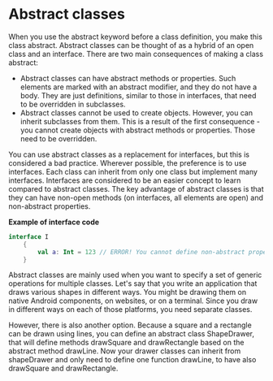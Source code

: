 # Abstract classes

When you use the abstract keyword before a class definition, you make this class abstract. Abstract classes can be thought of as a hybrid of an open class and an interface. There are two main consequences of making a class abstract:

- Abstract classes can have abstract methods or properties. Such elements are marked with an abstract modifier, and they do not have a body. They are just definitions, similar to those in interfaces, that need to be overridden in subclasses.
- Abstract classes cannot be used to create objects. However, you can inherit subclasses from them. This is a result of the first consequence - you cannot create objects with abstract methods or properties. Those need to be overridden. 

You can use abstract classes as a replacement for interfaces, but this is considered a bad practice. Wherever possible, the preference is to use interfaces. Each class can inherit from only one class but implement many interfaces. Interfaces are considered to be an easier concept to learn compared to abstract classes. The key advantage of abstract classes is that they can have non-open methods (on interfaces, all elements are open) and non-abstract properties. 

**Example of interface code**

```kotlin
interface I
    {
        val a: Int = 123 // ERROR! You cannot define non-abstract properties in Interfaces
    }
```

Abstract classes are mainly used when you want to specify a set of generic operations for multiple classes. Let's say that you write an application that draws various shapes in different ways. You might be drawing them on native Android components,  on websites, or on a terminal. Since you draw in different ways on each of those platforms, you need separate classes.

However, there is also another option. Because a  square and a rectangle can be drawn using lines, you can define an abstract class ShapeDrawer, that will define methods drawSquare and drawRectangle based on the abstract method drawLine. Now your drawer classes can inherit from shapeDrawer and only need to define one function drawLine, to have also drawSquare and drawRectangle. 
